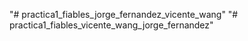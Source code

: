 "# practica1_fiables_jorge_fernandez_vicente_wang"
"# practica1_fiables_vicente_wang_jorge_fernandez"
